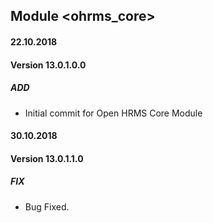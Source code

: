 ## Module <ohrms_core>

#### 22.10.2018
#### Version 13.0.1.0.0
##### ADD
- Initial commit for Open HRMS Core Module

#### 30.10.2018
#### Version 13.0.1.1.0
##### FIX
- Bug Fixed.
